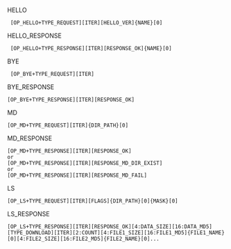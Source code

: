  

 HELLO
 
```
 [OP_HELLO+TYPE_REQUEST][ITER][HELLO_VER]{NAME}[0]
```
 
 HELLO_RESPONSE
```
 [OP_HELLO+TYPE_RESPONSE][ITER][RESPONSE_OK]{NAME}[0]
``` 
BYE
```
 [OP_BYE+TYPE_REQUEST][ITER]
 ```
BYE_RESPONSE
```
[OP_BYE+TYPE_RESPONSE][ITER][RESPONSE_OK]
```
 MD
```
[OP_MD+TYPE_REQUEST][ITER]{DIR_PATH}[0]
```
 MD_RESPONSE
```
[OP_MD+TYPE_RESPONSE][ITER][RESPONSE_OK]
or
[OP_MD+TYPE_RESPONSE][ITER][RESPONSE_MD_DIR_EXIST]
or
[OP_MD+TYPE_RESPONSE][ITER][RESPONSE_MD_FAIL]
```
   
 LS
 
 ```
 [OP_LS+TYPE_REQUEST][ITER][FLAGS]{DIR_PATH}[0]{MASK}[0]
 ```
 
 LS_RESPONSE
 ```
 [OP_LS+TYPE_RESPONSE][ITER][RESPONSE_OK][4:DATA_SIZE][16:DATA_MD5]
 [TYPE_DOWNLOAD][ITER][2:COUNT][4:FILE1_SIZE][16:FILE1_MD5]{FILE1_NAME}[0][4:FILE2_SIZE][16:FILE2_MD5]{FILE2_NAME}[0]...
 ```
 
 